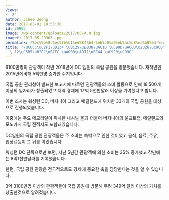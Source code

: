 ```yaml
---
Views:
- '8'
author: Jihee Jeong
date: 2017-05-02 10:53:38
id: 29903
image: /wp-content/uploads/2017/05/4.0.jpg
imagef: 2017-05-29903.jpg
permalink: /%ec%9b%8c%ec%8b%b1%ed%84%b4-%eb%b0%a9%eb%ac%b8%ea%b0%9d-%ec%a6%9d%ea%b0%80%ec%a7%80%eb%82%9c%ed%95%b4-12%ec%96%b5%eb%8b%ac%eb%9f%ac-%ea%b4%80%ea%b4%91%eb%b9%84-%ec%a7%80%ec%b6%9c/
title: "\uC6CC\uC2F1\uD134 \uBC29\uBB38\uAC1D \uC99D\uAC00\u2026\uC9C0\uB09C\uD574\
  \ 12\uC5B5\uB2EC\uB7EC \uAD00\uAD11\uBE44 \uC9C0\uCD9C"
---
```


6100만명의 관광객이 작년 2016년에 DC 일원의 국립 공원을 방문했습니다. 재작년인 2015년에비해 5백만명 증가한 수치입니다.

국립 공원 관리청이 발표한 보고서에 따르면 관광객들의 소비 활동으로 인해 18,500개 이상의 일자리가 창출되었고 지역 경제에 17억 5천만달러 이상을 기여했다고 합니다.

이번 조사는 워싱턴 DC, 버지니아 그리고 메릴랜드에 위치한 33개의 국립 공원을 대상으로 진행되었습니다.

이중에는 주요 메모리얼이 위치한 내셔널 몰과 더불어 버지니아의 울프트랩, 메릴랜드의 모노카시 국립 전적지도 포함돼있습니다.

DC일원의 국립 공원 관광객들은 주 소비는 숙박으로 인한 것이었고 음식, 음료, 주유, 입장료등이 그 뒤를 이었습니다.

워싱턴 DC 단독으로만 보면, 지난 5년간 관광객에 의한 소비는 35% 증가했고 작년에는 8억1천만달러를 기록했습니다.

한편, 국립 공원 관광은 전국적으로도 경제에 중요한 축을 담당한다는 것을 알 수 있습니다.

3억 3100만명 이상의 관광객들이 국립 공원에 방문해 무려 349억 달러 이상의 가치를 창출한것으로 알려졌습니다.